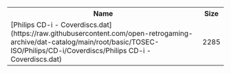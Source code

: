 <table>
<tr><th>Name</th><th>Size</th></tr>
<tr><td>
[Philips CD-i - Coverdiscs.dat](https://raw.githubusercontent.com/open-retrogaming-archive/dat-catalog/main/root/basic/TOSEC-ISO/Philips/CD-i/Coverdiscs/Philips CD-i - Coverdiscs.dat)
</td><td>2285</td></tr>
</table>
